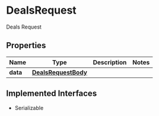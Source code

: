 

# DealsRequest

Deals Request

## Properties

Name | Type | Description | Notes
------------ | ------------- | ------------- | -------------
**data** | [**DealsRequestBody**](DealsRequestBody.md) |  | 


## Implemented Interfaces

* Serializable


